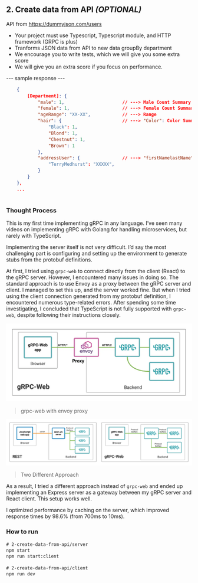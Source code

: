 ## 2. Create data from API *(OPTIONAL)*

API from <https://dummyjson.com/users>

- Your project must use Typescript, Typescript module, and HTTP framework (GRPC is plus)
- Tranforms JSON data from API to new data groupBy department
- We encourage you to write tests, which we will give you some extra score
- We will give you an extra score if you focus on performance.

--- sample response ---

```json
    {
        [Department]: {
            "male": 1,                      // ---> Male Count Summary
            "female": 1,                    // ---> Female Count Summary
            "ageRange": "XX-XX",            // ---> Range
            "hair": {                       // ---> "Color": Color Summary
                "Black": 1,                
                "Blond": 1,
                "Chestnut": 1,
                "Brown": 1
            },
            "addressUser": {                // ---> "firstNamelastName": postalCode
                "TerryMedhurst": "XXXXX",
            }
        }
    }, 
    ...
```

#

### Thought Process

This is my first time implementing gRPC in any language. I’ve seen many videos on implementing gRPC with Golang for handling microservices, but rarely with TypeScript.

Implementing the server itself is not very difficult. I’d say the most challenging part is configuring and setting up the environment to generate stubs from the protobuf definitions.

At first, I tried using `grpc-web` to connect directly from the client (React) to the gRPC server. However, I encountered many issues in doing so. The standard approach is to use Envoy as a proxy between the gRPC server and client. I managed to set this up, and the server worked fine. But when I tried using the client connection generated from my protobuf definition, I encountered numerous type-related errors. After spending some time investigating, I concluded that TypeScript is not fully supported with `grpc-web`, despite following their instructions closely.

![grpc-web with envoy proxy](../assets/image-2.png)
> grpc-web with envoy proxy

![Two Different Approach](../assets/image-1.png)
> Two Different Approach

As a result, I tried a different approach instead of `grpc-web` and ended up implementing an Express server as a gateway between my gRPC server and React client. This setup works well.

I optimized performance by caching on the server, which improved response times by 98.6% (from 700ms to 10ms).

### How to run
```
# 2-create-data-from-api/server
npm start
npm run start:client

# 2-create-data-from-api/client
npm run dev
```
